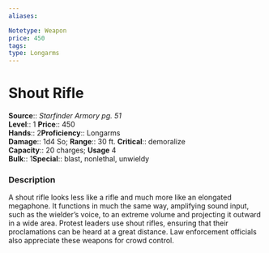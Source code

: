 ```yaml
---
aliases: 

Notetype: Weapon
price: 450
tags: 
type: Longarms
---
```


# Shout Rifle

**Source**:: _Starfinder Armory pg. 51_  
**Level**:: 1
**Price**:: 450  
**Hands**:: 2**Proficiency**:: Longarms  
**Damage**:: 1d4 So; 
**Range**:: 30 ft.
**Critical**:: demoralize  
**Capacity**:: 20 charges; **Usage** 4  
**Bulk**:: 1**Special**:: blast, nonlethal, unwieldy

### Description

A shout rifle looks less like a rifle and much more like an elongated megaphone. It functions in much the same way, amplifying sound input, such as the wielder’s voice, to an extreme volume and projecting it outward in a wide area. Protest leaders use shout rifles, ensuring that their proclamations can be heard at a great distance. Law enforcement officials also appreciate these weapons for crowd control.
